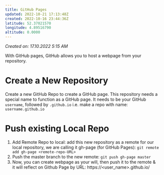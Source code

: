 ```yaml
---
title: GitHub Pages
updated: 2022-10-21 17:13:48Z
created: 2022-10-16 23:44:36Z
latitude: 52.37021570
longitude: 4.89516790
altitude: 0.0000
---
```


*Created on: 17.10.2022 5:15 AM*

With GitHub pages, GitHub allows you to host a webpage from your repository. 

# Create a New Repository
Create a new GitHub Repo to create a GitHub page.
This repository needs a special name to function as a GitHub page. It needs to be your GitHub `username`, followed by `.github.io` i.e. make a repo with name: `username.github.io`

# Push existing Local Repo
1. Add Remote Repo to local: add this new repository as a remote for our local repository, we are calling it gh-page (for GitHub Pages):
`git remote add gh-page <remote-repo-URL>`
2. Push the master branch to the new remote: `git push gh-page master`
3. Now, you can create webpage as your will, then push it to the remote & it will reflect on Github Page by URL:
https://<user_name>.github.io/